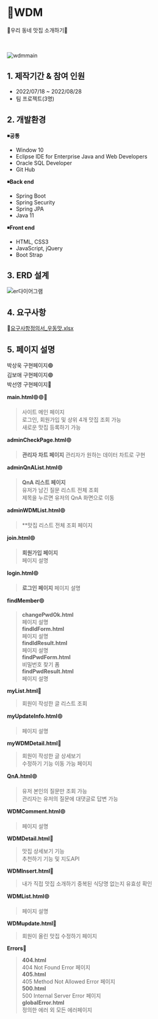 # 🍴WDM
🍖우리 동네 맛집 소개하기🍖
<br/><br/><br/>


![wdmmain](https://user-images.githubusercontent.com/57398610/185555405-7d03336a-eb23-4609-b08f-81ac5aa23748.JPG)



## 1. 제작기간 & 참여 인원
- 2022/07/18 ~ 2022/08/28
- 팀 프로젝트(3명)

## 2. 개발환경
◾**공통**
- Window 10
- Eclipse IDE for Enterprise Java and Web Developers
- Oracle SQL Developer
- Git Hub

◾**Back end**
- Spring Boot
- Spring Security
- Spring JPA
- Java 11

◾**Front end**
- HTML, CSS3
- JavaScript, jQuery
- Boot Strap

## 3. ERD 설계<br/>
![er다이어그램](https://user-images.githubusercontent.com/57398610/185556219-f88b3fb3-563e-4b0a-b434-2f3c643bd600.JPG)<br/>


## 4. 요구사항<br/>
🔗[요구사항정의서_우동맛.xlsx](https://github.com/Rflower/WDM/files/9379629/_.xlsx)<br/>


## 5. 페이지 설명
박상욱 구현페이지🟢<br/>
김보애 구현페이지🟣<br/>
박선영 구현페이지🔴<br/>

**main.html**🟢🟣🔴<br/>
> 사이트 메인 페이지<br/>
> 로그인, 회원가입 및 상위 4개 맛집 조회 가능<br/>
> 새로운 맛집 등록하기 가능<br/>

**adminCheckPage.html**🟣<br/>
> **관리자 차트 페이지**
> 관리자가 원하는 데이터 차트로 구현<br/>

**adminQnAList.html**🟣<br/>
> **QnA 리스트 페이지**<br/>
> 유저가 남긴 질문 리스트 전체 조회<br/>
> 제목을 누르면 유저의 QnA 화면으로 이동<br/>

**adminWDMList.html**🟣<br/>
> **맛집 리스트 전체 조회 페이지<br/>

**join.html**🟢<br/>
>**회원가입 페이지**<br/>
>페이지 설명 <br/>

**login.html**🟢<br/>
>**로그인 페이지**
>페이지 설명<br/>

**findMember**🟢
>**changePwdOk.html**<br/>
> 페이지 설명<br/>
>**findIdForm.html**<br/>
> 페이지 설명<br/>
>**findIdResult.html**<br/>
> 페이지 설명<br/>
>**findPwdForm.html**<br/>
> 비밀번호 찾기 폼<br/>
>**findPwdResult.html**<br/>
> 페이지 설명<br/>

**myList.html**🔴<br/>
> 회원이 작성한 글 리스트 조회<br/>

**myUpdateInfo.html**🟢<br/>
>페이지 설명<br/>

**myWDMDetail.html**🔴<br/>
> 회원이 작성한 글 상세보기<br/>
> 수정하기 기능 이동 가능 페이지<br/>

**QnA.html**🟣<br/>
> 유저 본인의 질문만 조회 가능<br/>
> 관리자는 유저의 질문에 대댓글로 답변 가능<br/>

**WDMComment.html**🟣<br/>
>페이지 설명<br/>

**WDMDetail.html**🔴<br/>
> 맛집 상세보기 기능<br/>
> 추천하기 기능 및 지도API<br/>

**WDMInsert.html**🔴
> 내가 직접 맛집 소개하기
> 중복된 식당명 없는지 유효성 확인

**WDMList.html**🟣
> 페이지 설명

**WDMupdate.html**🔴
> 회원이 올린 맛집 수정하기 페이지

**Errors**🔴
>**404.html**<br/>
> 404 Not Found Error 페이지<br/>
>**405.html**<br/>
> 405 Method Not Allowed Error 페이지<br/>
>**500.html**<br/>
> 500 Internal Server Error 페이지<br/>
>**globalError.html**<br/>
> 정의한 에러 외 모든 에러페이지
